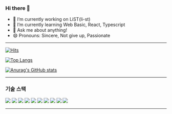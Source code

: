 ### Hi there 👋

- 🔭 I’m currently working on LiST(li-st)
- 🌱 I’m currently learning Web Basic, React, Typescript
- 💬 Ask me about anything!
- 😄 Pronouns: Sincere, Not give up, Passionate

* * *
[![Hits](https://hits.seeyoufarm.com/api/count/incr/badge.svg?url=https%3A%2F%2Fgithub.com%2FJangHyuckYun&count_bg=%236C52EF&title_bg=%23555555&icon=intellijidea.svg&icon_color=%23E7E7E7&title=hits&edge_flat=false)](https://hits.seeyoufarm.com)
<!--
**JangHyuckYun/JangHyuckYun** is a ✨ _special_ ✨ repository because its `README.md` (this file) appears on your GitHub profile.

Here are some ideas to get you started:

- 🔭 I’m currently working on LiST(li-st)
- 🌱 I’m currently learning Web Basic, React
- 👯 I’m looking to collaborate on ...
- 🤔 I’m looking for help with ...
- 💬 Ask me about ...
- 📫 How to reach me: ...
- 😄 Pronouns: Sincere, Not give up, Passionate
- ⚡ Fun fact: ...
-->

[![Top Langs](https://github-readme-stats.vercel.app/api/top-langs/?username=JangHyuckYun&layout=compact&theme=tokyonight)](https://github.com/anuraghazra/github-readme-stats)

[![Anurag's GitHub stats](https://github-readme-stats.vercel.app/api?username=JangHyuckYun&show_icons=true&theme=tokyonight)](https://github.com/anuraghazra/github-readme-stats)

* * *
### 기술 스택
<div>
<img src="https://img.shields.io/badge/HTML--E34F26?style=flat&logo=HTML5&logoColor=E34F26">
<img src="https://img.shields.io/badge/CSS--1572B6?style=flat&logo=CSS3&logoColor=1572B6">
<img src="https://img.shields.io/badge/JS--F7DF1E?style=flat&logo=JavaScript&logoColor=F7DF1E">
<img src="https://img.shields.io/badge/React--61DAFB?style=flat&logo=React&logoColor=61DAFB">
<img src="https://img.shields.io/badge/Node.js--339933?style=flat&logo=Node.Js&logoColor=339933">
<img src="https://img.shields.io/badge/Chart.js--FF6384?style=flat&logo=Chart.js&logoColor=FF6384">
<img src="https://img.shields.io/badge/Java--ffffff?style=flat&logo=Java&logoColor=ffffff">
<img src="https://img.shields.io/badge/Spring--6DB33F?style=flat&logo=Spring&logoColor=6DB33F">
<img src="https://img.shields.io/badge/SpringBoot--6DB33F?style=flat&logo=SpringBoot&logoColor=6DB33F">
<img src="https://img.shields.io/badge/MariaDB--FFFFFF?style=flat&logo=MariaDB&logoColor=FFFFFF">
</div>

* * *
